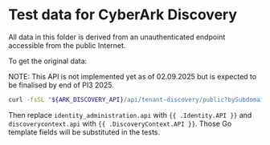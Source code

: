 # Test data for CyberArk Discovery

All data in this folder is derived from an unauthenticated endpoint accessible from the public Internet.

To get the original data:

NOTE: This API is not implemented yet as of 02.09.2025 but is expected to be finalised by end of PI3 2025.
```bash
curl -fsSL "${ARK_DISCOVERY_API}/api/tenant-discovery/public?bySubdomain=${ARK_SUBDOMAIN}" | jq
```

Then replace `identity_administration.api` with `{{ .Identity.API }}` and
`discoverycontext.api` with `{{ .DiscoveryContext.API }}`. Those Go template
fields will be substituted in the tests.
